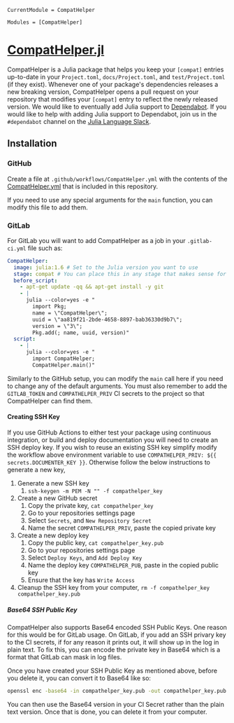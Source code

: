 ```@meta
CurrentModule = CompatHelper
```

```@autodocs
Modules = [CompatHelper]
```

# [CompatHelper.jl](https://github.com/JuliaRegistries/CompatHelper.jl)

CompatHelper is a Julia package that helps you keep your `[compat]` entries up-to-date in your `Project.toml`, `docs/Project.toml`, and `test/Project.toml` (if they exist).
Whenever one of your package's dependencies releases a new breaking version, CompatHelper opens a pull request on your repository that modifies your `[compat]` entry to reflect the newly released version.
We would like to eventually add Julia support to [Dependabot](https://dependabot.com).
If you would like to help with adding Julia support to Dependabot, join us in the `#dependabot` channel on the [Julia Language Slack](https://julialang.org/slack/).

## Installation
### GitHub
Create a file at `.github/workflows/CompatHelper.yml` with the contents of the [CompatHelper.yml](https://github.com/JuliaRegistries/CompatHelper.jl/blob/master/.github/workflows/CompatHelper.yml) that is included in this repository.

If you need to use any special arguments for the `main` function, you can modify this file to add them.

### GitLab
For GitLab you will want to add CompatHelper as a job in your `.gitlab-ci.yml` file such as:

```yaml
CompatHelper:
  image: julia:1.6 # Set to the Julia version you want to use
  stage: compat # You can place this in any stage that makes sense for your setup
  before_script:
    - apt-get update -qq && apt-get install -y git
    - |
      julia --color=yes -e "
        import Pkg;
        name = \"CompatHelper\";
        uuid = \"aa819f21-2bde-4658-8897-bab36330d9b7\";
        version = \"3\";
        Pkg.add(; name, uuid, version)"
  script:
    - |
      julia --color=yes -e "
        import CompatHelper;
        CompatHelper.main()"
```

Similarly to the GitHub setup, you can modify the `main` call here if you need to change any of the default arguments.
You must also remember to add the `GITLAB_TOKEN` and `COMPATHELPER_PRIV` CI secrets to the project so that CompatHelper can find them.

#### Creating SSH Key
If you use GitHub Actions to either test your package using continuous integration, or build and deploy documentation you will need to create an SSH deploy key.
If you wish to reuse an existing SSH key simplify modify the workflow above environment variable to use `COMPATHELPER_PRIV: ${{ secrets.DOCUMENTER_KEY }}`.
Otherwise follow the below instructions to generate a new key,

1. Generate a new SSH key
   1. `ssh-keygen -m PEM -N "" -f compathelper_key`
2. Create a new GitHub secret
   1. Copy the private key, `cat compathelper_key`
   2. Go to your repositories settings page
   3. Select `Secrets`, and `New Repository Secret`
   4. Name the secret `COMPATHELPER_PRIV`, paste the copied private key
3. Create a new deploy key
   1. Copy the public key, `cat compathelper_key.pub`
   2. Go to your repositories settings page
   3. Select `Deploy Keys`, and `Add Deploy Key`
   4. Name the deploy key `COMPATHELPER_PUB`, paste in the copied public key
   5. Ensure that the key has `Write Access`
4. Cleanup the SSH key from your computer, `rm -f compathelper_key compathelper_key.pub`

##### Base64 SSH Public Key
CompatHelper also supports Base64 encoded SSH Public Keys. One reason for this would be for GitLab usage. On GitLab, if you add an SSH privary key to the CI secrets, if for any reason it prints out, it will show up in the log in plain text. To fix this, you can encode the private key in Base64 which is a format that GitLab can mask in log files.

Once you have created your SSH Public Key as mentioned above, before you delete it, you can convert it to Base64 like so:

```bash
openssl enc -base64 -in compathelper_key.pub -out compathelper_key.pub.base64
```

You can then use the Base64 version in your CI Secret rather than the plain text version. Once that is done, you can delete it from your computer.
